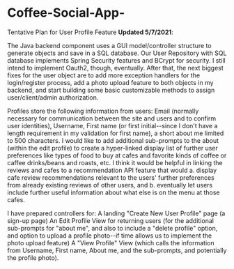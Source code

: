 # Coffee-Social-App-
Tentative Plan for User Profile Feature **Updated 5/7/2021**: 

The Java backend component uses a GUI model/controller structure to generate objects and save in a SQL database. Our User Repository with SQL database implements Spring Security features and BCrypt for security. I still intend to implement Oauth2, though, eventually. After that, the next biggest fixes for the user object are to add more exception handlers for the login/register process, add a photo upload feature to both objects in my backend, and start building some basic customizable methods to assign user/client/admin authorization.
 

Profiles store the following information from users: Email (normally necessary for communication between
the site and users and to confirm user identities), Username, First name (or 
first initial--since I don't have a length requirement in my validation for first name), a short about me limited to 500 characters. I would like to add additional sub-prompts to the about (within the edit profile) to create a hyper-linked display list of further user preferences like types of food to buy at cafes and favorite kinds of coffee or caffee drinks/beans and roasts, etc. I think it would be helpful in linking the reviews and cafes to a recommendation API feature that would a. display cafe review recommendations relevant to the users' further preferences from already existing reviews of other users, and b. eventually let users include further useful information about what else is on the menu at those cafes. 


I have prepared controllers for: 
A landing "Create New User Profile" page (a sign-up page)
An Edit Profile View for returning users (for the additional sub-prompts for "about me", and also to include a "delete profile" option, 
and option to upload a profile photo--if time allows us to implement the photo upload feature)
A "View Profile" View (which calls the information from Username, First name, About me, and the sub-prompts, and potentially the profile photo).





